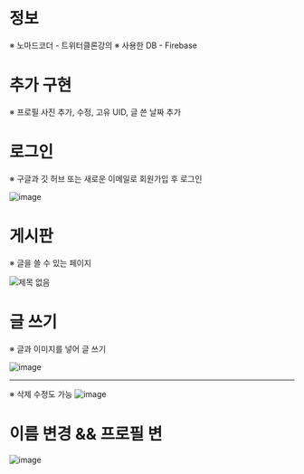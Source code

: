 # 정보
※ 노마드코더 - 트위터클론강의
※ 사용한 DB - Firebase

# 추가 구현
※ 프로필 사진 추가, 수정, 고유 UID, 글 쓴 날짜 추가


# 로그인
※ 구글과 깃 허브 또는 새로운 이메일로 회원가입 후 로그인

![image](https://github.com/springhana/nwitter/assets/97121074/0c80a47c-12f5-4157-9e1b-4d515256d810)


# 게시판
※ 글을 쓸 수 있는 페이지

![제목 없음](https://user-images.githubusercontent.com/97121074/230724744-32a392bc-3264-4231-9bf1-8161e856c896.png)

# 글 쓰기
※ 글과 이미지를 넣어 글 쓰기

![image](https://github.com/springhana/nwitter/assets/97121074/39a9e825-166a-44a2-9497-b6434cb9dd9c)
<br>
<hr>

※ 삭제 수정도 가능
![image](https://github.com/springhana/nwitter/assets/97121074/52f59d8e-0e76-4477-8a11-3a12868d8469)


# 이름 변경 && 프로필 변

![image](https://github.com/springhana/nwitter/assets/97121074/3cea3df9-daae-4ea0-baa7-df3ed4843134)

